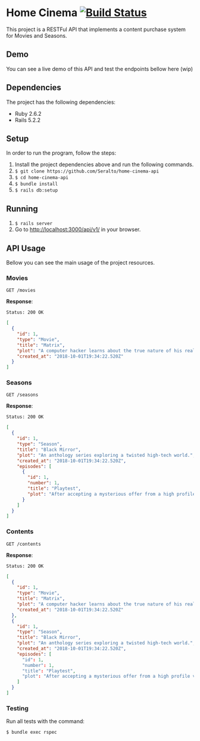# Home Cinema [![Build Status](https://travis-ci.org/Seralto/home-cinema-api.svg?branch=master)](https://travis-ci.org/Seralto/home-cinema-api)
This project is a RESTFul API that implements a content purchase system for Movies and Seasons.

## Demo
You can see a live demo of this API and test the endpoints bellow here (wip)

## Dependencies
The project has the following dependencies:

* Ruby 2.6.2
* Rails 5.2.2

## Setup
In order to run the program, follow the steps:

1. Install the project dependencies above and run the following commands.
2. `$ git clone https://github.com/Seralto/home-cinema-api`
3. `$ cd home-cinema-api`
4. `$ bundle install`
5. `$ rails db:setup`

## Running
1. `$ rails server`
2. Go to [http://localhost:3000/api/v1/](http://localhost:3000/api/v1/) in your browser.

## API Usage
Bellow you can see the main usage of the project resources.

### Movies

```
GET /movies
```

**Response**:

```
Status: 200 OK
```

```json
[
  {
    "id": 1,
    "type": "Movie",
    "title": "Matrix",
    "plot": "A computer hacker learns about the true nature of his reality and his role in the war against its controllers.",
    "created_at": "2018-10-01T19:34:22.520Z"
  }
]
```

### Seasons

```
GET /seasons
```

**Response**:

```
Status: 200 OK
```

```json
[
  {
    "id": 1,
    "type": "Season",
    "title": "Black Mirror",
    "plot": "An anthology series exploring a twisted high-tech world.",
    "created_at": "2018-10-01T19:34:22.520Z",
    "episodes": [
      {
        "id": 1,
        "number": 1,
        "title": "Playtest",
        "plot": "After accepting a mysterious offer from a high profile video game developer, things start to go wrong."
      }
    ]
  }
]
```

### Contents

```
GET /contents
```

**Response**:

```
Status: 200 OK
```

```json
[
  {
    "id": 1,
    "type": "Movie",
    "title": "Matrix",
    "plot": "A computer hacker learns about the true nature of his reality and his role in the war against its controllers.",
    "created_at": "2018-10-01T19:34:22.520Z"
  },
  {
    "id": 1,
    "type": "Season",
    "title": "Black Mirror",
    "plot": "An anthology series exploring a twisted high-tech world.",
    "created_at": "2018-10-01T19:34:22.520Z",
    "episodes": [
      "id": 1,
      "number": 1,
      "title": "Playtest",
      "plot": "After accepting a mysterious offer from a high profile video game developer, things start to go wrong."
    ]
  }
]
```

### Testing
Run all tests with the command:

```shell
$ bundle exec rspec
```
